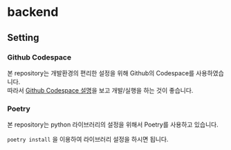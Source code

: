 # backend
## Setting
### Github Codespace
본 repository는 개발환경의 편리한 설정을 위해 Github의 Codespace를 사용하였습니다.  
따라서 [Github Codespace 설명](https://docs.github.com/ko/codespaces)을 보고 개발/실행을 하는 것이 좋습니다.  

### Poetry
본 repository는 python 라이브러리의 설정을 위해서 Poetry를 사용하고 있습니다.

`poetry install` 을 이용하여 라이브러리 설정을 하시면 됩니다.